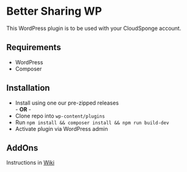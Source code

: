# Better Sharing WP
This WordPress plugin is to be used with your CloudSponge account.

## Requirements
* WordPress
* Composer

## Installation
* Install using one our pre-zipped releases  
\- __OR__ -  
* Clone repo into `wp-content/plugins`
* Run `npm install && composer install && npm run build-dev`
* Activate plugin via WordPress admin

## AddOns

Instructions in [Wiki](https://github.com/cloudsponge/better-sharing-wp/wiki/Creating-an-AddOn)